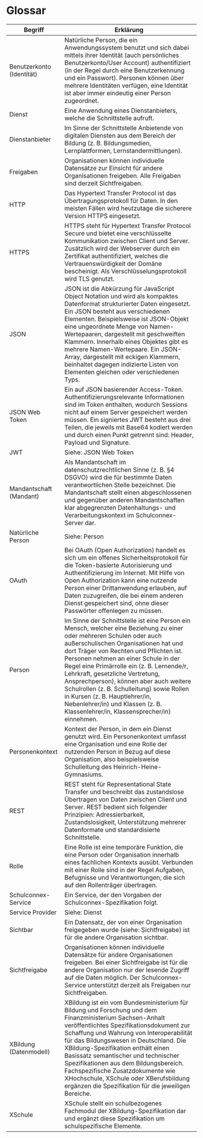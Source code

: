 # Glossar

Begriff | Erklärung
--- | ---
Benutzerkonto (Identität) | Natürliche Person, die ein Anwendungssystem benutzt und sich dabei mittels ihrer Identität (auch persönliches Benutzerkonto/User Account) authentifiziert (in der Regel durch eine Benutzerkennung und ein Passwort). Personen können über mehrere Identitäten verfügen, eine Identität ist aber immer eindeutig einer Person zugeordnet.
Dienst | Eine Anwendung eines Dienstanbieters, welche die Schnittstelle aufruft.
Dienstanbieter | Im Sinne der Schnittstelle Anbietende von digitalen Diensten aus dem Bereich der Bildung (z. B. Bildungsmedien, Lernplattformen, Lernstandermittlungen).
Freigaben | Organisationen können individuelle Datensätze zur Einsicht für andere Organisationen freigeben. Alle Freigaben sind derzeit Sichtfreigaben.
HTTP | Das Hypertext Transfer Protocol ist das Übertragungsprotokoll für Daten. In den meisten Fällen wird heutzutage die sicherere Version HTTPS eingesetzt.
HTTPS | HTTPS steht für Hypertext Transfer Protocol Secure und bietet eine verschlüsselte Kommunikation zwischen Client und Server. Zusätzlich wird der Webserver durch ein Zertifikat authentifiziert, welches die Vertrauenswürdigkeit der Domäne bescheinigt. Als Verschlüsselungsprotokoll wird TLS genutzt.
JSON | JSON ist die Abkürzung für JavaScript Object Notation und wird als kompaktes Datenformat strukturierter Daten eingesetzt. Ein JSON besteht aus verschiedenen Elementen. Beispielsweise ist JSON-Objekt eine ungeordnete Menge von Namen-Wertepaaren, dargestellt mit geschweiften Klammern. Innerhalb eines Objektes gibt es mehrere Namen-Wertepaare. Ein JSON-Array, dargestellt mit eckigen Klammern, beinhaltet dagegen indizierte Listen von Elementen gleichen oder verschiedenen Typs.
JSON Web Token | Ein auf JSON basierender Access-Token. Authentifizierungsrelevante Informationen sind im Token enthalten, wodurch Sessions nicht auf einem Server gespeichert werden müssen. Ein signiertes JWT besteht aus drei Teilen, die jeweils mit Base64 kodiert werden und durch einen Punkt getrennt sind: Header, Payload und Signature.
JWT | Siehe: JSON Web Token
Mandantschaft (Mandant) | Als Mandantschaft im datenschutzrechtlichen Sinne (z. B. §4 DSGVO) wird die für bestimmte Daten verantwortlichen Stelle bezeichnet. Die Mandantschaft stellt einen abgeschlossenen und gegenüber anderen Mandantschaften klar abgegrenzten Datenhaltungs- und Verarbeitungskontext im Schulconnex-Server dar.
Natürliche Person | Siehe: Person
OAuth | Bei OAuth (Open Authorization) handelt es sich um ein offenes Sicherheitsprotokoll für die Token-basierte Autorisierung und Authentifizierung im Internet. Mit Hilfe von Open Authorization kann eine nutzende Person einer Drittanwendung erlauben, auf Daten zuzugreifen, die bei einem anderen Dienst gespeichert sind, ohne dieser Passwörter offenlegen zu müssen.
Person | Im Sinne der Schnittstelle ist eine Person ein Mensch, welcher eine Beziehung zu einer oder mehreren Schulen oder auch außerschulischen Organisationen hat und dort Träger von Rechten und Pflichten ist. Personen nehmen an einer Schule in der Regel eine Primärrolle ein (z. B. Lernende/r, Lehrkraft, gesetzliche Vertretung, Ansprechperson), können aber auch weitere Schulrollen (z. B. Schulleitung) sowie Rollen in Kursen (z. B. Hauptlehrer/in, Nebenlehrer/in) und Klassen (z. B. Klassenlehrer/in, Klassensprecher/in) einnehmen.
Personenkontext | Kontext der Person, in dem ein Dienst genutzt wird. Ein Personenkontext umfasst eine Organisation und eine Rolle der nutzenden Person in Bezug auf diese Organisation, also beispielsweise Schulleitung des Heinrich-Heine-Gymnasiums.
REST | REST steht für Representational State Transfer und beschreibt das zustandslose Übertragen von Daten zwischen Client und Server. REST bedient sich folgender Prinzipien: Adressierbarkeit, Zustandslosigkeit, Unterstützung mehrerer Datenformate und standardisierte Schnittstelle.
Rolle | Eine Rolle ist eine temporäre Funktion, die eine Person oder Organisation innerhalb eines fachlichen Kontexts ausübt. Verbunden mit einer Rolle sind in der Regel Aufgaben, Befugnisse und Verantwortungen, die sich auf den Rollenträger übertragen.
Schulconnex-Service | Ein Service, der den Vorgaben der Schulconnex-Spezifikation folgt.
Service Provider | Siehe: Dienst
Sichtbar | Ein Datensatz, der von einer Organisation freigegeben wurde (siehe: Sichtfreigabe) ist für die andere Organisation sichtbar.
Sichtfreigabe | Organisationen können individuelle Datensätze für andere Organisationen freigeben. Bei einer Sichtfreigabe ist für die andere Organisation nur der lesende Zugriff auf die Daten möglich. Der Schulconnex-Service unterstützt derzeit als Freigaben nur Sichtfreigaben.
XBildung (Datenmodell) | XBildung ist ein vom Bundesministerium für Bildung und Forschung und dem Finanzministerium Sachsen-Anhalt veröffentlichtes Spezifikationsdokument zur Schaffung und Wahrung von Interoperabilität für das Bildungswesen in Deutschland. Die XBildung-Spezifikation enthält einen Basissatz semantischer und technischer Spezifikationen aus dem Bildungsbereich. Fachspezifische Zusatzdokumente wie XHochschule, XSchule oder XBerufsbildung ergänzen die Spezifikation für die jeweiligen Bereiche.
XSchule | XSchule stellt ein schulbezogenes Fachmodul der XBildung-Spezifikation dar und ergänzt diese Spezifikation um schulspezifische Elemente.